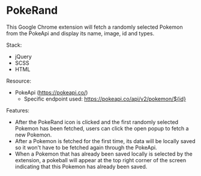 # PokeRand
This Google Chrome extension will fetch a randomly selected Pokemon from the PokeApi and display its name, image, id and types.

Stack:
- jQuery
- SCSS
- HTML

Resource:
- PokeApi (https://pokeapi.co/)
  - Specific endpoint used: https://pokeapi.co/api/v2/pokemon/${id}

Features:
- After the PokeRand icon is clicked and the first randomly selected Pokemon has been fetched, users can click the open popup to fetch a new Pokemon.
- After a Pokemon is fetched for the first time, its data will be locally saved so it won't have to be fetched again through the PokeApi.
- When a Pokemon that has already been saved locally is selected by the extension, a pokeball will appear at the top right corner of the screen indicating that this Pokemon has already been saved.
